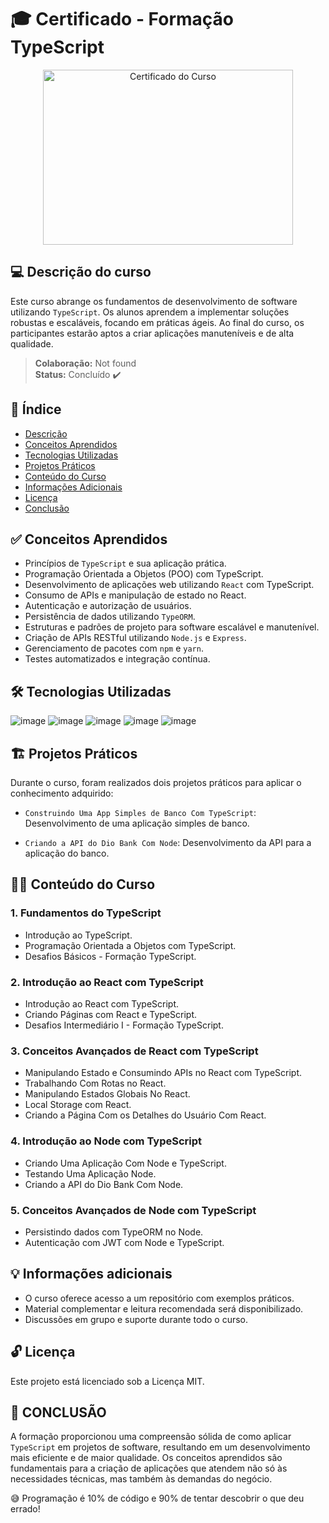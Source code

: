 # 🎓 Certificado - Formação TypeScript

<p align="center">
  <img alt="Certificado do Curso" src="https://hermes.dio.me/certificates/cover/WBO2UA7J.jpg" width="400px" height="280px">
</p>

## 💻 Descrição do curso

Este curso abrange os fundamentos de desenvolvimento de software utilizando `TypeScript`. Os alunos aprendem a implementar soluções robustas e escaláveis, focando em práticas ágeis. Ao final do curso, os participantes estarão aptos a criar aplicações manuteníveis e de alta qualidade.

> **Colaboração:** Not found  
> **Status:**  Concluído  ✔️

## 📜 Índice

- [Descrição](#-descrição-do-curso)
- [Conceitos Aprendidos](#-conceitos-aprendidos)
- [Tecnologias Utilizadas](#--tecnologias-utilizadas)
- [Projetos Práticos](#-projetos-práticos)
- [Conteúdo do Curso](#-conteúdo-do-curso)
- [Informações Adicionais](#-informações-adicionais)
- [Licença](#-licença)
- [Conclusão](#-conclusão)

## ✅ Conceitos Aprendidos 

- Princípios de `TypeScript` e sua aplicação prática.
- Programação Orientada a Objetos (POO) com TypeScript.
- Desenvolvimento de aplicações web utilizando `React` com TypeScript.
- Consumo de APIs e manipulação de estado no React.
- Autenticação e autorização de usuários.
- Persistência de dados utilizando `TypeORM`.
- Estruturas e padrões de projeto para software escalável e manutenível.
- Criação de APIs RESTful utilizando `Node.js` e `Express`.
- Gerenciamento de pacotes com `npm` e `yarn`.
- Testes automatizados e integração contínua.

## 🛠 Tecnologias Utilizadas

![image](https://img.shields.io/badge/TypeScript-007ACC?style=for-the-badge&logo=typescript&logoColor=white)
![image](https://img.shields.io/badge/Node.js-339933?style=for-the-badge&logo=nodedotjs&logoColor=white)
![image](https://img.shields.io/badge/Express.js-000000?style=for-the-badge&logo=express&logoColor=white)
![image](https://img.shields.io/badge/React-61DAFB?style=for-the-badge&logo=react&logoColor=black)
![image](https://img.shields.io/badge/TypeORM-1A1A1A?style=for-the-badge&logo=typeorm&logoColor=white)

## 🏗 Projetos Práticos

Durante o curso, foram realizados dois projetos práticos para aplicar o conhecimento adquirido:

- `Construindo Uma App Simples de Banco Com TypeScript`: Desenvolvimento de uma aplicação simples de banco.

- `Criando a API do Dio Bank Com Node`: Desenvolvimento da API para a aplicação do banco.

## 👨‍💻 Conteúdo do Curso

### 1. Fundamentos do TypeScript
   - Introdução ao TypeScript.
   - Programação Orientada a Objetos com TypeScript.
   - Desafios Básicos - Formação TypeScript.

### 2. Introdução ao React com TypeScript
   - Introdução ao React com TypeScript.
   - Criando Páginas com React e TypeScript.
   - Desafios Intermediário I - Formação TypeScript.

### 3. Conceitos Avançados de React com TypeScript
   - Manipulando Estado e Consumindo APIs no React com TypeScript.
   - Trabalhando Com Rotas no React.
   - Manipulando Estados Globais No React.
   - Local Storage com React.
   - Criando a Página Com os Detalhes do Usuário Com React.

### 4. Introdução ao Node com TypeScript
   - Criando Uma Aplicação Com Node e TypeScript.
   - Testando Uma Aplicação Node.
   - Criando a API do Dio Bank Com Node.

### 5. Conceitos Avançados de Node com TypeScript
   - Persistindo dados com TypeORM no Node.
   - Autenticação com JWT com Node e TypeScript.

## 💡 Informações adicionais

- O curso oferece acesso a um repositório com exemplos práticos.
- Material complementar e leitura recomendada será disponibilizado.
- Discussões em grupo e suporte durante todo o curso.

## 🔓 Licença

Este projeto está licenciado sob a Licença MIT.

## 🏁 CONCLUSÃO

A formação proporcionou uma compreensão sólida de como aplicar `TypeScript` em projetos de software, resultando em um desenvolvimento mais eficiente e de maior qualidade. Os conceitos aprendidos são fundamentais para a criação de aplicações que atendem não só às necessidades técnicas, mas também às demandas do negócio.

😅 Programação é 10% de código e 90% de tentar descobrir o que deu errado!
